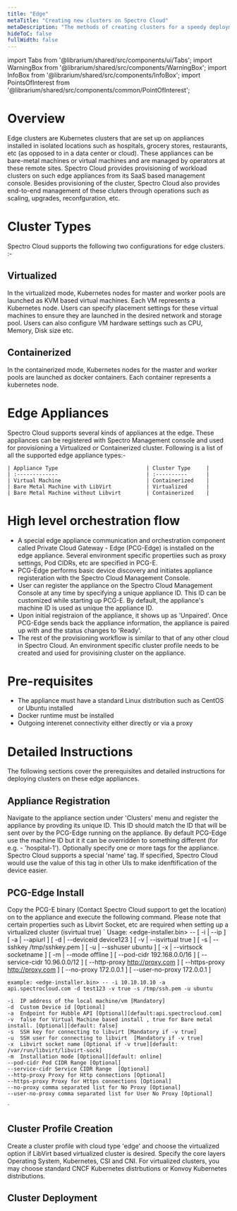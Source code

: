 ```yaml
---
title: "Edge"
metaTitle: "Creating new clusters on Spectro Cloud"
metaDescription: "The methods of creating clusters for a speedy deployment on any CSP"
hideToC: false
fullWidth: false
---
```


import Tabs from '@librarium/shared/src/components/ui/Tabs';
import WarningBox from '@librarium/shared/src/components/WarningBox';
import InfoBox from '@librarium/shared/src/components/InfoBox';
import PointsOfInterest from '@librarium/shared/src/components/common/PointOfInterest';



# Overview

Edge clusters are Kubernetes clusters that are set up on appliances installed in isolated locations such as hospitals, grocery stores, restaurants, etc  (as opposed to in a data center or cloud). These appliances can be bare-metal machines or virtual machines and are managed by operators at these remote sites. Spectro Cloud provides provisioning of workload clusters on such edge appliances from its SaaS based management console. Besides provisioning of the cluster, Spectro Cloud also provides end-to-end management of these cluters through operations such as scaling, upgrades, reconfguration, etc.

# Cluster Types

Spectro Cloud supports the following two configurations for edge clusters. :-

## Virtualized

In the virtualized mode, Kubernetes nodes for master and worker pools are launched as KVM based virtual machines. Each VM represents a Kubernetes node. Users can specify placement settings for these virtual machines to ensure they are launched in the desired network and storage pool. Users can also configure VM hardware settings such as CPU, Memory, Disk size etc.

## Containerized

In the containerized mode, Kubernetes nodes for the master and worker pools are launched as docker containers. Each container represents a kubernetes node.

# Edge Appliances

Spectro Cloud supports several kinds of appliances at the edge. These appliances can be registered with Spectro Management console and used for provisioning a Virtualized or Containerized cluster. Following is a list of all the supported edge appliance types:-

    | Appliance Type                            | Cluster Type     | 
    | :-------------                            | :----------      | 
    | Virtual Machine                           | Containerized    | 
    | Bare Metal Machine with LibVirt           | Virtualized      | 
    | Bare Metal Machine without Libvirt        | Containerized    | 


# High level orchestration flow

* A special edge appliance communication and orchestration component called Private Cloud Gateway - Edge (PCG-Edge)
is installed on the edge appliance. Several environment specific propertiies such as proxy settings, Pod CIDRs, etc are specified in PCG-E.
* PCG-Edge performs basic device discovery and initiates appliance registeration with the Spectro Cloud Management Console.
* User can register the appliance on the Spectro Cloud Management Console at any time by specifying a unique appliance ID. This ID can be customized while starting up PCG-E. By default, the appliance's machine ID is used as unique the appliance ID.
* Upon initial registraion of the appliance, it shows up as 'Unpaired'. Once PCG-Edge sends back the appliance information, the appliance is paired up with and the status changes to 'Ready'.
* The rest of the provisioning workflow is similar to that of any other cloud in Spectro Cloud. An environment specific cluster profile needs to be created and used for provisining cluster on the appliance. 


# Pre-requisites

* The appliance must have a standard Linux distribution such as CentOS or Ubuntu installed
* Docker runtime must be installed
* Outgoing interenet connectivity either directly or via a proxy


# Detailed Instructions

The following sections cover the prerequisites and detailed instructions for deploying clusters on these edge appliances.

## Appliance Registration
Navigate to the appliance section under 'Clusters' menu and register the appliance by provding its unique ID. This ID should match the ID that will be sent over by the PCG-Edge running on the appliance. By default PCG-Edge use the machine ID but it it can be overridden to something different (for e.g. - 'hospital-1'). Optionally specify one or more tags for the appliance. Spectro Cloud supports a special 'name' tag. If specified, Spectro Cloud would use the value of this tag in other UIs to make idenftification of the device easier.


## PCG-Edge Install
Copy the PCG-E binary (Contact Spectro Cloud support to get the location) on to the appliance and execute the following command. Please note that certain properties such as Libvirt Socket, etc are required when setting up a virtualized cluster (isvirtual true)
`
Usage: <edge-installer.bin> -- [ -i | --ip ] [ -a | --apiurl ]
                        [ -d | --deviceid device123 ]
                        [ -v | --isvirtual true ] 
                        [ -s | --sshkey /tmp/sshkey.pem ]
                        [ -u | --sshuser ubuntu ]
                        [ -x | --virtsock socketname ]
                        [ -m | --mode offline ]
                        [ --pod-cidr 192.168.0.0/16 ]
                        [ --service-cidr 10.96.0.0/12 ]
                        [ --http-proxy http://proxy.com ]
                        [ --https-proxy http://proxy.com ]
                        [ --no-proxy 172.0.0.1 ]
                        [ --user-no-proxy 172.0.0.1 ]
			
	example: <edge-installer.bin> -- -i 10.10.10.10 -a api.spectrocloud.com -d test123 -v true -s /tmp/ssh.pem -u ubuntu 
	
	-i  IP address of the local machine/vm [Mandatory]
	-d  Custom Device id [Optional]
	-a  Endpoint for Hubble API [Optional][default:api.spectrocloud.com]
	-v  false for Virtual Machine based install , true for Bare metal install. [Optional][default: false]
	-s  SSH key for connecting to libvirt [Mandatory if -v true]
	-u  SSH user for connecting to libvirt  [Mandatory if -v true] 
	-x  Libvirt socket name [Optional if -v true][default: /var/run/libvirt/libvirt-sock] 	
	-m  Installation mode [Optional][default: online]
	--pod-cidr Pod CIDR Range [Optional]
	--service-cidr Service CIDR Range  [Optional]
	--http-proxy Proxy for Http connections [Optional]
	--https-proxy Proxy for Https connections [Optional]
	--no-proxy comma separated list for No Proxy [Optional]
	--user-no-proxy comma separated list for User No Proxy [Optional]

`

## Cluster Profile Creation

Create a cluster profile with cloud type 'edge' and choose the virtualized option if LibVirt based virtualized cluster is desired. Specify the core layers  Operating System, Kubernetes, CSI and CNI. For virtualized clusters, you may choose standard CNCF Kubernetes distrbutions or Konvoy Kubernetes distributions.


## Cluster Deployment
